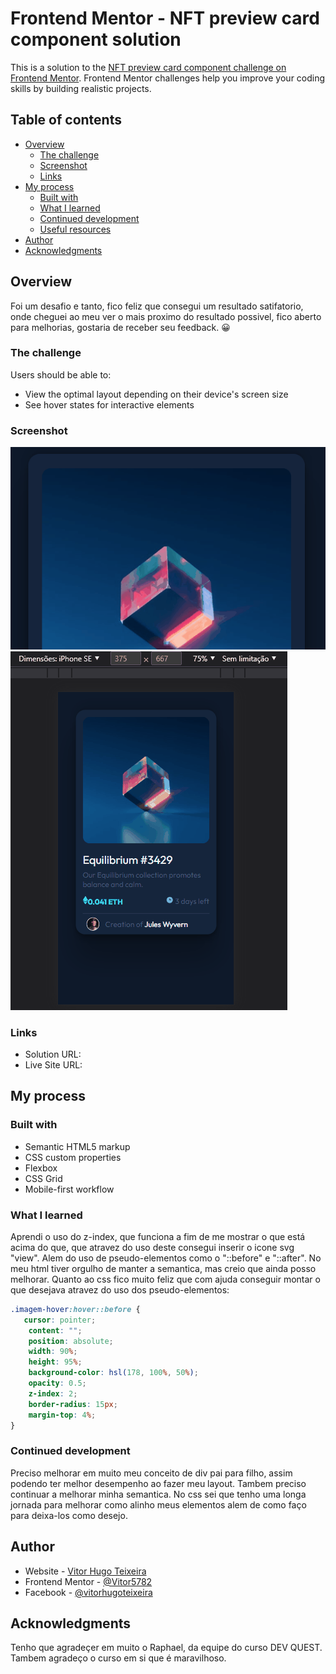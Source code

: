 # Frontend Mentor - NFT preview card component solution

This is a solution to the [NFT preview card component challenge on Frontend Mentor](https://www.frontendmentor.io/challenges/nft-preview-card-component-SbdUL_w0U). Frontend Mentor challenges help you improve your coding skills by building realistic projects. 

## Table of contents

- [Overview](#overview)
  - [The challenge](#the-challenge)
  - [Screenshot](#screenshot)
  - [Links](#links)
- [My process](#my-process)
  - [Built with](#built-with)
  - [What I learned](#what-i-learned)
  - [Continued development](#continued-development)
  - [Useful resources](#useful-resources)
- [Author](#author)
- [Acknowledgments](#acknowledgments)

## Overview

Foi um desafio e tanto, fico feliz que consegui um resultado satifatorio, onde cheguei ao meu ver o mais proximo do resultado possivel, fico aberto para melhorias, gostaria de receber seu feedback. &#128512;

### The challenge

Users should be able to:

- View the optimal layout depending on their device's screen size
- See hover states for interactive elements

### Screenshot
![Este é o modelo do meu site em um desktop](src/images/Animacao1.gif)
![Este é o modelo do meu site em um celular](src/images/Animacao2.gif)

### Links

- Solution URL: []()
- Live Site URL: []()

## My process

### Built with

- Semantic HTML5 markup
- CSS custom properties
- Flexbox
- CSS Grid
- Mobile-first workflow


### What I learned

Aprendi o uso do z-index, que funciona a fim de me mostrar o que está acima do que, que atravez do uso deste consegui inserir o icone svg "view".
Alem do uso de pseudo-elementos como o "::before" e "::after".
No meu html tiver orgulho de manter a semantica, mas creio que ainda posso melhorar.
Quanto ao css fico muito feliz que com ajuda conseguir montar o que desejava atravez do uso dos pseudo-elementos:

```css
.imagem-hover:hover::before {
   cursor: pointer;
    content: "";
    position: absolute;
    width: 90%;
    height: 95%;
    background-color: hsl(178, 100%, 50%);
    opacity: 0.5;
    z-index: 2;
    border-radius: 15px;
    margin-top: 4%;
}
```

### Continued development

Preciso melhorar em muito meu conceito de div pai para filho, assim podendo ter melhor desempenho ao fazer meu layout.
Tambem preciso continuar a melhorar minha semantica.
No css sei que tenho uma longa jornada para melhorar como alinho meus elementos alem de como faço para deixa-los como desejo.

## Author

- Website - [Vitor Hugo Teixeira](https://github.com/vitor5782)
- Frontend Mentor - [@Vitor5782](https://www.frontendmentor.io/profile/Vitor5782)
- Facebook - [@vitorhugoteixeira](https://www.facebook.com/vitor.hugo.3591267/)

## Acknowledgments

Tenho que agradeçer em muito o Raphael, da equipe do curso DEV QUEST.
Tambem agradeço o curso em si que é maravilhoso.
